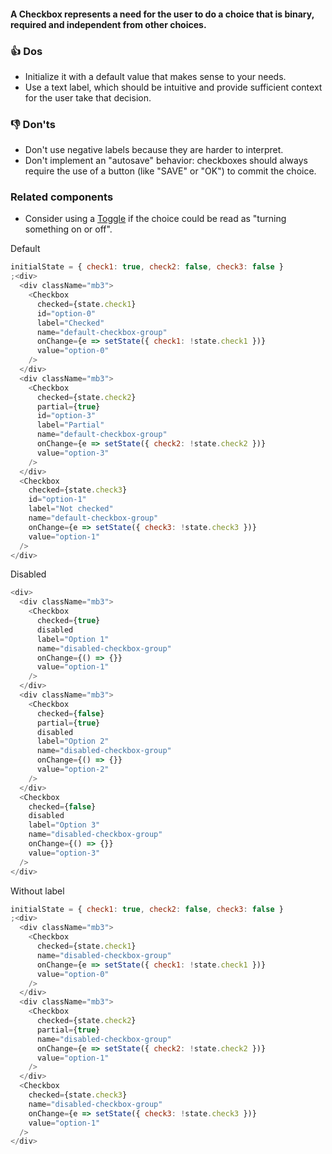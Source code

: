 #### A Checkbox represents a need for the user to do a choice that is binary, required and independent from other choices.

### 👍 Dos

- Initialize it with a default value that makes sense to your needs.
- Use a text label, which should be intuitive and provide sufficient context for the user take that decision.

### 👎 Don'ts

- Don't use negative labels because they are harder to interpret.
- Don't implement an "autosave" behavior: checkboxes should always require the use of a button (like "SAVE" or "OK") to commit the choice.

### Related components

- Consider using a <a href="#toggle">Toggle</a> if the choice could be read as "turning something on or off".

Default

```js
initialState = { check1: true, check2: false, check3: false }
;<div>
  <div className="mb3">
    <Checkbox
      checked={state.check1}
      id="option-0"
      label="Checked"
      name="default-checkbox-group"
      onChange={e => setState({ check1: !state.check1 })}
      value="option-0"
    />
  </div>
  <div className="mb3">
    <Checkbox
      checked={state.check2}
      partial={true}
      id="option-3"
      label="Partial"
      name="default-checkbox-group"
      onChange={e => setState({ check2: !state.check2 })}
      value="option-3"
    />
  </div>
  <Checkbox
    checked={state.check3}
    id="option-1"
    label="Not checked"
    name="default-checkbox-group"
    onChange={e => setState({ check3: !state.check3 })}
    value="option-1"
  />
</div>
```

Disabled

```js
<div>
  <div className="mb3">
    <Checkbox
      checked={true}
      disabled
      label="Option 1"
      name="disabled-checkbox-group"
      onChange={() => {}}
      value="option-1"
    />
  </div>
  <div className="mb3">
    <Checkbox
      checked={false}
      partial={true}
      disabled
      label="Option 2"
      name="disabled-checkbox-group"
      onChange={() => {}}
      value="option-2"
    />
  </div>
  <Checkbox
    checked={false}
    disabled
    label="Option 3"
    name="disabled-checkbox-group"
    onChange={() => {}}
    value="option-3"
  />
</div>
```

Without label

```js
initialState = { check1: true, check2: false, check3: false }
;<div>
  <div className="mb3">
    <Checkbox
      checked={state.check1}
      name="disabled-checkbox-group"
      onChange={e => setState({ check1: !state.check1 })}
      value="option-0"
    />
  </div>
  <div className="mb3">
    <Checkbox
      checked={state.check2}
      partial={true}
      name="disabled-checkbox-group"
      onChange={e => setState({ check2: !state.check2 })}
      value="option-1"
    />
  </div>
  <Checkbox
    checked={state.check3}
    name="disabled-checkbox-group"
    onChange={e => setState({ check3: !state.check3 })}
    value="option-1"
  />
</div>
```
